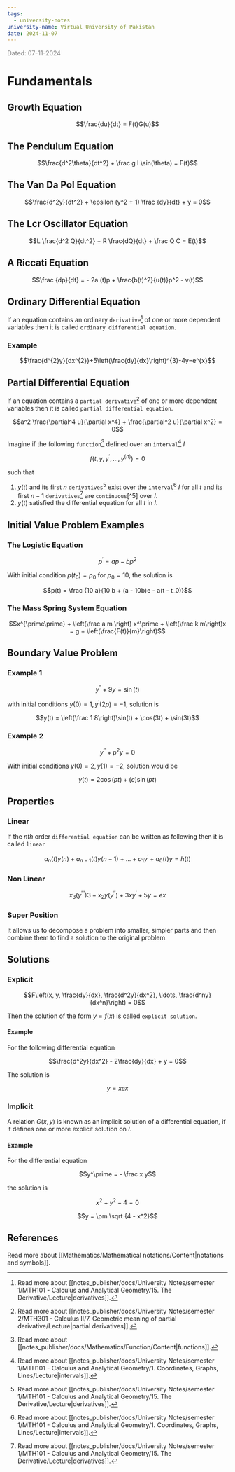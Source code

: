 ```yaml
---
tags:
  - university-notes
university-name: Virtual University of Pakistan
date: 2024-11-07
---
```


<span style="color: gray;">Dated: 07-11-2024</span>

# Fundamentals

## Growth Equation

$$\frac{du}{dt} = F(t)G(u)$$

## The Pendulum Equation

$$\frac{d^2\theta}{dt^2} + \frac g l \sin(\theta) = F(t)$$

## The Van Da Pol Equation

$$\frac{d^2y}{dt^2} + \epsilon (y^2 + 1) \frac {dy}{dt} + y = 0$$

## The Lcr Oscillator Equation

$$L \frac{d^2 Q}{dt^2} + R \frac{dQ}{dt} + \frac Q C = E(t)$$

## A Riccati Equation

$$\frac {dp}{dt} = - 2a (t)p + \frac{b(t)^2}{u(t)}p^2 - v(t)$$

## Ordinary Differential Equation

If an equation contains an ordinary `derivative`[^1] of one or more dependent variables then it is called `ordinary differential equation`.

### Example

$$\frac{d^{2}y}{dx^{2}}+5\left(\frac{dy}{dx}\right)^{3}-4y=e^{x}$$

## Partial Differential Equation

If an equation contains a `partial derivative`[^2] of one or more dependent variables then it is called `partial differential equation`.  

$$a^2 \frac{\partial^4 u}{\partial x^4} + \frac{\partial^2 u}{\partial x^2} = 0$$

Imagine if the following `function`[^3] defined over an `interval`[^4] $I$ 

$$f\left(t, y, y^\prime, \ldots, y^{(n)}\right) = 0$$

such that

1. $y(t)$ and its first $n$ `derivatives`[^1] exist over the `interval`[^4] $I$ for all $t$ and its first $n - 1$ `derivatives`[^1] are `continuous`[^5] over $I$.
2. $y(t)$ satisfied the differential equation for all $t$ in $I$.

## Initial Value Problem Examples

### The Logistic Equation

$$p^\prime = ap - bp^2$$

With initial condition $p(t_0) = p_0$ for $p_0 = 10$, the solution is  

$$p(t) = \frac {10 a}{10 b + (a - 10b)e - a(t - t_0)}$$

### The Mass Spring System Equation

$$x^{\prime\prime} + \left(\frac a m \right) x^\prime + \left(\frac k m\right)x = g + \left(\frac{F(t)}{m}\right)$$

## Boundary Value Problem

### Example 1

$$y^{\prime\prime} + 9y = \sin(t)$$

with initial conditions $y(0) = 1, y^\prime(2p) = -1$, solution is  

$$y(t) = \left(\frac 1 8\right)\sin(t) + \cos(3t) + \sin(3t)$$

### Example 2

$$y^{\prime\prime} + p^2y = 0$$

With initial conditions $y(0) = 2, y(1) = -2$, solution would be  

$$y(t) = 2 \cos(pt) + (c) \sin (pt)$$

## Properties

### Linear

If the $nth$ order `differential equation` can be written as following then it is called `linear`  

$$a_n(t)y(n) + a_{n - 1}(t) y (n - 1) + \ldots + a_1y^\prime + a_0(t)y = h(t)$$

### Non Linear

$$x_3(y^{\prime\prime\prime})3 - x_2y(y^{\prime\prime}) + 3xy^\prime + 5y = ex$$

### Super Position

It allows us to decompose a problem into smaller, simpler parts and then combine them to find a solution to the original problem.

## Solutions

### Explicit

$$F\left(x, y, \frac{dy}{dx}, \frac{d^2y}{dx^2}, \ldots, \frac{d^ny}{dx^n}\right) = 0$$

Then the solution of the form $y = f(x)$ is called `explicit solution`.

#### Example

For the following differential equation  

$$\frac{d^2y}{dx^2} - 2\frac{dy}{dx} + y = 0$$

The solution is  

$$y = xex$$

### Implicit

A relation $G(x, y)$ is known as an implicit solution of a differential equation, if it defines one or more explicit solution on $I$.

#### Example

For the differential equation

$$y^\prime = - \frac x y$$

the solution is

$$x^2 + y^2 - 4 = 0$$

$$y = \pm \sqrt {4 - x^2}$$

## References

Read more about [[Mathematics/Mathematical notations/Content|notations and symbols]].

[^1]: Read more about [[notes_publisher/docs/University Notes/semester 1/MTH101 - Calculus and Analytical Geometry/15. The Derivative/Lecture|derivatives]].
[^2]: Read more about [[notes_publisher/docs/University Notes/semester 2/MTH301 - Calculus II/7. Geometric meaning of partial derivative/Lecture|partial derivatives]].
[^3]: Read more about [[notes_publisher/docs/Mathematics/Function/Content|functions]].
[^4]: Read more about [[notes_publisher/docs/University Notes/semester 1/MTH101 - Calculus and Analytical Geometry/1. Coordinates, Graphs, Lines/Lecture|intervals]].